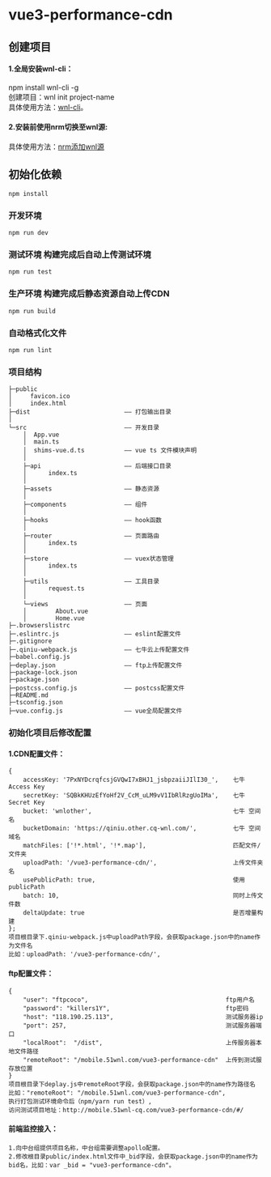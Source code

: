# vue3-performance-cdn

## 创建项目
#### 1.全局安装wnl-cli：  
npm install wnl-cli -g   
创建项目：wnl init project-name   
具体使用方法：[wnl-cli](http://gitlab.ylwnl.com:8081/yaoxiao/wnl-cli)。   
#### 2.安装前使用nrm切换至wnl源:    
具体使用方法：[nrm添加wnl源](http://192.168.1.130:4567/%E5%B0%86npm%E5%AE%89%E8%A3%85%E6%BA%90%E6%8C%87%E5%90%91%E6%B5%8B%E8%AF%95%E6%9C%8D%E5%8A%A1%E5%99%A8)


## 初始化依赖
```
npm install
```

### 开发环境
```
npm run dev
```

### 测试环境 构建完成后自动上传测试环境
```
npm run test
```

### 生产环境 构建完成后静态资源自动上传CDN
```
npm run build
```

### 自动格式化文件
```
npm run lint
```

### 项目结构
```
├─public   
│     favicon.ico   
│     index.html   
├─dist                          —— 打包输出目录    
│        
└─src                           —— 开发目录    
    │  App.vue  
    │  main.ts   
    │  shims-vue.d.ts           —— vue ts 文件模块声明   
    │     
    ├─api                       —— 后端接口目录    
    │      index.ts				   
    │        
    ├─assets                    —— 静态资源    
    │            
    ├─components                —— 组件    
    │
    ├─hooks                     —— hook函数  
    │
    ├─router                    —— 页面路由    
    │      index.ts    
    │        
    ├─store	                    —— vuex状态管理    
    │      index.ts    
    │        
    ├─utils                     —— 工具目录    
    │      request.ts    
    │        
    └─views                     —— 页面    
    │        About.vue    
    │        Home.vue    
├─.browserslistrc     
├─.eslintrc.js                  —— eslint配置文件    
├─.gitignore    
├─.qiniu-webpack.js             —— 七牛云上传配置文件    
├─babel.config.js     
├─deplay.json                   —— ftp上传配置文件    
├─package-lock.json    
├─package.json   
├─postcss.config.js             —— postcss配置文件
├─README.md    
├─tsconfig.json    
├─vue.config.js                 —— vue全局配置文件
```

### 初始化项目后修改配置
#### 1.CDN配置文件： 
```
{
	accessKey: '7PxNYDcrqfcsjGVQwI7xBHJ1_jsbpzaiiJIlI30_',    七牛 Access Key
	secretKey: 'SQBkKHUzEfYoHf2V_CcM_uLM9vV1IbRlRzgUoIMa',    七牛 Secret Key
	bucket: 'wnlother',                                       七牛 空间名
	bucketDomain: 'https://qiniu.other.cq-wnl.com/',          七牛 空间域名
	matchFiles: ['!*.html', '!*.map'],                        匹配文件/文件夹
	uploadPath: '/vue3-performance-cdn/',                     上传文件夹名
	usePublicPath: true,                                      使用publicPath
	batch: 10,                                                同时上传文件数
	deltaUpdate: true                                         是否增量构建
};
项目根目录下.qiniu-webpack.js中uploadPath字段，会获取package.json中的name作为文件名
比如：uploadPath: '/vue3-performance-cdn/', 
``` 
#### ftp配置文件：
```
{
    "user": "ftpcoco",                                      ftp用户名
    "password": "killers1Y",                                ftp密码
    "host": "118.190.25.113",                               测试服务器ip
    "port": 257,                                            测试服务器端口
    "localRoot":  "/dist",                                  上传服务器本地文件路径
    "remoteRoot": "/mobile.51wnl.com/vue3-performance-cdn"  上传到测试服存放位置
}
项目根目录下deplay.js中remoteRoot字段，会获取package.json中的name作为路径名      
比如："remoteRoot": "/mobile.51wnl.com/vue3-performance-cdn",   
执行打包测试环境命令后（npm/yarn run test）,   
访问测试项目地址：http://mobile.51wnl-cq.com/vue3-performance-cdn/#/    
```
#### 前端监控接入：
```
1.向中台组提供项目名称，中台组需要调整apollo配置。
2.修改根目录public/index.html文件中_bid字段，会获取package.json中的name作为bid名，比如：var _bid = "vue3-performance-cdn"。
```